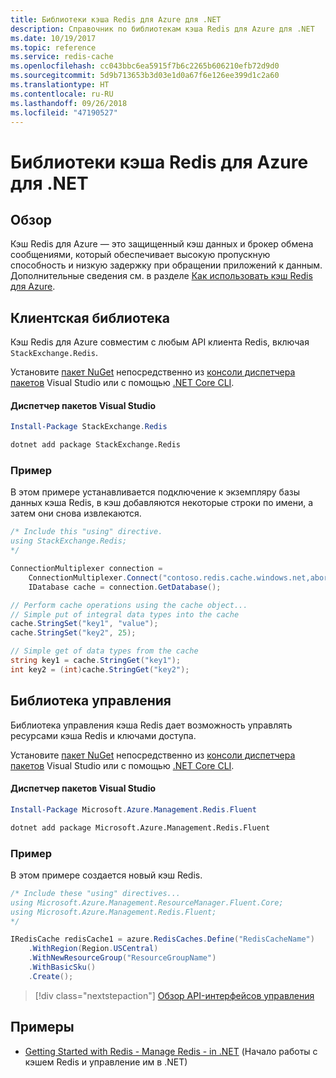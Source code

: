 ```yaml
---
title: Библиотеки кэша Redis для Azure для .NET
description: Справочник по библиотекам кэша Redis для Azure для .NET
ms.date: 10/19/2017
ms.topic: reference
ms.service: redis-cache
ms.openlocfilehash: cc043bbc6ea5915f7b6c2265b606210efb72d9d0
ms.sourcegitcommit: 5d9b713653b3d03e1d0a67f6e126ee399d1c2a60
ms.translationtype: HT
ms.contentlocale: ru-RU
ms.lasthandoff: 09/26/2018
ms.locfileid: "47190527"
---
```

# <a name="azure-redis-cache-libraries-for-net"></a>Библиотеки кэша Redis для Azure для .NET

## <a name="overview"></a>Обзор

Кэш Redis для Azure — это защищенный кэш данных и брокер обмена сообщениями, который обеспечивает высокую пропускную способность и низкую задержку при обращении приложений к данным.  Дополнительные сведения см. в разделе [Как использовать кэш Redis для Azure](https://docs.microsoft.com/azure/redis-cache/cache-dotnet-how-to-use-azure-redis-cache).

## <a name="client-library"></a>Клиентская библиотека

Кэш Redis для Azure совместим с любым API клиента Redis, включая `StackExchange.Redis`.

Установите [пакет NuGet](https://www.nuget.org/packages/StackExchange.Redis) непосредственно из [консоли диспетчера пакетов][PackageManager] Visual Studio или с помощью [.NET Core CLI][DotNetCLI].

#### <a name="visual-studio-package-manager"></a>Диспетчер пакетов Visual Studio

```powershell
Install-Package StackExchange.Redis
```

```bash
dotnet add package StackExchange.Redis
```

### <a name="example"></a>Пример

В этом примере устанавливается подключение к экземпляру базы данных кэша Redis, в кэш добавляются некоторые строки по имени, а затем они снова извлекаются.

```csharp
/* Include this "using" directive.
using StackExchange.Redis;
*/

ConnectionMultiplexer connection = 
    ConnectionMultiplexer.Connect("contoso.redis.cache.windows.net,abortConnect=false,ssl=true,password=...");
    IDatabase cache = connection.GetDatabase();

// Perform cache operations using the cache object...
// Simple put of integral data types into the cache
cache.StringSet("key1", "value");
cache.StringSet("key2", 25);

// Simple get of data types from the cache
string key1 = cache.StringGet("key1");
int key2 = (int)cache.StringGet("key2");
```

## <a name="management-library"></a>Библиотека управления

Библиотека управления кэша Redis дает возможность управлять ресурсами кэша Redis и ключами доступа.

Установите [пакет NuGet](https://www.nuget.org/packages/Microsoft.Azure.Management.Redis.Fluent) непосредственно из [консоли диспетчера пакетов][PackageManager] Visual Studio или с помощью [.NET Core CLI][DotNetCLI].

#### <a name="visual-studio-package-manager"></a>Диспетчер пакетов Visual Studio

```powershell
Install-Package Microsoft.Azure.Management.Redis.Fluent
```

```bash
dotnet add package Microsoft.Azure.Management.Redis.Fluent
```

### <a name="example"></a>Пример

В этом примере создается новый кэш Redis.

```csharp
/* Include these "using" directives...
using Microsoft.Azure.Management.ResourceManager.Fluent.Core;
using Microsoft.Azure.Management.Redis.Fluent;
*/

IRedisCache redisCache1 = azure.RedisCaches.Define("RedisCacheName")
    .WithRegion(Region.USCentral)
    .WithNewResourceGroup("ResourceGroupName")
    .WithBasicSku()
    .Create();
```

> [!div class="nextstepaction"]
> [Обзор API-интерфейсов управления](/dotnet/api/overview/azure/rediscache/management)


## <a name="samples"></a>Примеры

* [Getting Started with Redis - Manage Redis - in .NET](https://github.com/Azure-Samples/redis-cache-dotnet-manage-cache) (Начало работы с кэшем Redis и управление им в .NET)

[PackageManager]: https://docs.microsoft.com/nuget/tools/package-manager-console
[DotNetCLI]: https://docs.microsoft.com/dotnet/core/tools/dotnet-add-package
